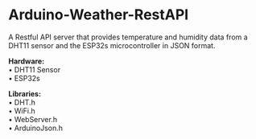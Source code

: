 # Arduino-Weather-RestAPI

A Restful API server that provides temperature and humidity data from a DHT11 sensor and the ESP32s microcontroller in JSON format.

<b>Hardware:</b><br>
• DHT11 Sensor<br>
• ESP32s<br>

<b>Libraries:</b><br>
• DHT.h<br>
• WiFi.h<br>
• WebServer.h<br>
• ArduinoJson.h<br>
